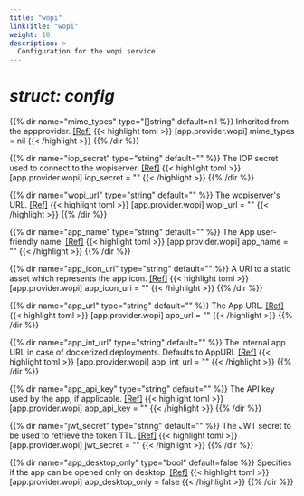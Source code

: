```yaml
---
title: "wopi"
linkTitle: "wopi"
weight: 10
description: >
  Configuration for the wopi service
---
```


# _struct: config_

{{% dir name="mime_types" type="[]string" default=nil %}}
Inherited from the appprovider. [[Ref]](https://github.com/cs3org/reva/tree/master/pkg/app/provider/wopi/wopi.go#L58)
{{< highlight toml >}}
[app.provider.wopi]
mime_types = nil
{{< /highlight >}}
{{% /dir %}}

{{% dir name="iop_secret" type="string" default="" %}}
The IOP secret used to connect to the wopiserver. [[Ref]](https://github.com/cs3org/reva/tree/master/pkg/app/provider/wopi/wopi.go#L59)
{{< highlight toml >}}
[app.provider.wopi]
iop_secret = ""
{{< /highlight >}}
{{% /dir %}}

{{% dir name="wopi_url" type="string" default="" %}}
The wopiserver's URL. [[Ref]](https://github.com/cs3org/reva/tree/master/pkg/app/provider/wopi/wopi.go#L60)
{{< highlight toml >}}
[app.provider.wopi]
wopi_url = ""
{{< /highlight >}}
{{% /dir %}}

{{% dir name="app_name" type="string" default="" %}}
The App user-friendly name. [[Ref]](https://github.com/cs3org/reva/tree/master/pkg/app/provider/wopi/wopi.go#L61)
{{< highlight toml >}}
[app.provider.wopi]
app_name = ""
{{< /highlight >}}
{{% /dir %}}

{{% dir name="app_icon_uri" type="string" default="" %}}
A URI to a static asset which represents the app icon. [[Ref]](https://github.com/cs3org/reva/tree/master/pkg/app/provider/wopi/wopi.go#L62)
{{< highlight toml >}}
[app.provider.wopi]
app_icon_uri = ""
{{< /highlight >}}
{{% /dir %}}

{{% dir name="app_url" type="string" default="" %}}
The App URL. [[Ref]](https://github.com/cs3org/reva/tree/master/pkg/app/provider/wopi/wopi.go#L63)
{{< highlight toml >}}
[app.provider.wopi]
app_url = ""
{{< /highlight >}}
{{% /dir %}}

{{% dir name="app_int_url" type="string" default="" %}}
The internal app URL in case of dockerized deployments. Defaults to AppURL [[Ref]](https://github.com/cs3org/reva/tree/master/pkg/app/provider/wopi/wopi.go#L64)
{{< highlight toml >}}
[app.provider.wopi]
app_int_url = ""
{{< /highlight >}}
{{% /dir %}}

{{% dir name="app_api_key" type="string" default="" %}}
The API key used by the app, if applicable. [[Ref]](https://github.com/cs3org/reva/tree/master/pkg/app/provider/wopi/wopi.go#L65)
{{< highlight toml >}}
[app.provider.wopi]
app_api_key = ""
{{< /highlight >}}
{{% /dir %}}

{{% dir name="jwt_secret" type="string" default="" %}}
The JWT secret to be used to retrieve the token TTL. [[Ref]](https://github.com/cs3org/reva/tree/master/pkg/app/provider/wopi/wopi.go#L66)
{{< highlight toml >}}
[app.provider.wopi]
jwt_secret = ""
{{< /highlight >}}
{{% /dir %}}

{{% dir name="app_desktop_only" type="bool" default=false %}}
Specifies if the app can be opened only on desktop. [[Ref]](https://github.com/cs3org/reva/tree/master/pkg/app/provider/wopi/wopi.go#L67)
{{< highlight toml >}}
[app.provider.wopi]
app_desktop_only = false
{{< /highlight >}}
{{% /dir %}}

